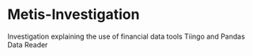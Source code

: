 # Metis-Investigation
Investigation explaining the use of financial data tools Tiingo and Pandas Data Reader
